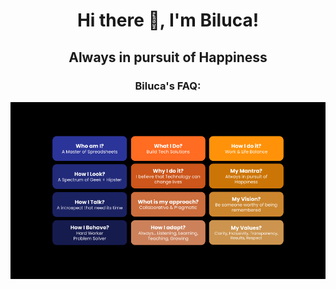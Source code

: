 <h1 align="center">Hi there 👋, I'm Biluca!</h1>
<h2 align="center">Always in pursuit of Happiness</h2>

<h3 align="center">Biluca's FAQ:</h3>

![Biluca Vision](/res/biluca-vision.png)
